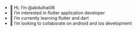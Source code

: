 - 👋 Hi, I’m @abdulhai06
- 👀 I’m interested in flutter application developer
- 🌱 I’m currently learning flutter and dart
- 💞️ I’m looking to collaborate on android and ios development

